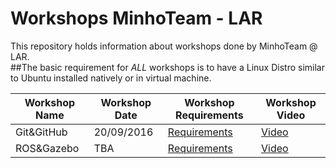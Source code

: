 # Workshops MinhoTeam - LAR

This repository holds information about workshops done by MinhoTeam @ LAR.   
##The basic requirement for *ALL* workshops is to have a Linux Distro similar to Ubuntu installed natively or in virtual machine.
   
   

Workshop Name | Workshop Date | Workshop Requirements | Workshop Video  
------------- | ------------- | --------------------- | -------------- 
Git&GitHub | 20/09/2016 | [Requirements](http://github.com/minhoteam-msl/workshops/blob/master/requirements/git.md) | [Video](https://www.youtube.com/watch?v=f40aulY2oTU)
ROS&Gazebo | TBA | [Requirements](http://github.com/minhoteam-msl/workshops/blob/master/requirements/empty.md) | [Video](https://www.youtube.com/watch?v=f40aulY2oTU)
